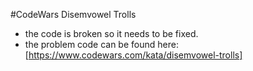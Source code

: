#CodeWars Disemvowel Trolls
* the code is broken so it needs to be fixed.
* the problem code can be found here: [https://www.codewars.com/kata/disemvowel-trolls]
